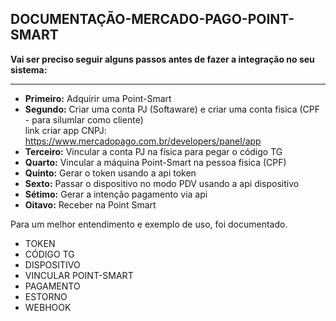 ## DOCUMENTAÇÃO-MERCADO-PAGO-POINT-SMART

<b>Vai ser preciso seguir alguns passos antes de fazer a integração no seu sistema:</b><br><hr>

- <b>Primeiro:</b> Adquirir uma Point-Smart<br>
- <b>Segundo:</b> Criar uma conta PJ (Softaware) e criar uma conta fisica (CPF - para silumlar como cliente)<br>
  link criar app CNPJ: https://www.mercadopago.com.br/developers/panel/app
- <b>Terceiro:</b> Vincular a conta PJ na física para pegar o código TG<br>
- <b>Quarto:</b> Vincular a máquina Point-Smart na pessoa fisica (CPF)<br>
- <b>Quinto:</b> Gerar o token usando a api token<br>
- <b>Sexto:</b> Passar o dispositivo no modo PDV usando a api dispositivo<br>
- <b>Sétimo:</b> Gerar a intenção pagamento via api<br>
- <b>Oitavo:</b> Receber na Point Smart<br>

Para um melhor entendimento e exemplo de uso, foi documentado.<br>

- TOKEN<br>
- CÓDIGO TG<br>
- DISPOSITIVO<br>
- VINCULAR POINT-SMART<br>
- PAGAMENTO<br>
- ESTORNO<br>
- WEBHOOK<br>

